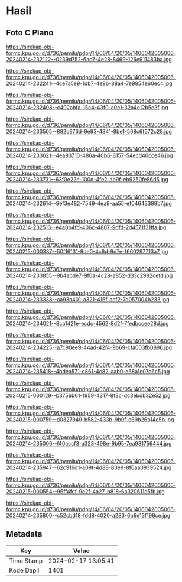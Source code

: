 # Hasil

## Foto C Plano

https://sirekap-obj-formc.kpu.go.id/d736/pemilu/pdpr/14/06/04/20/05/1406042005006-20240214-232122--0239d752-6ac7-4e28-8469-126e911483ba.jpg

https://sirekap-obj-formc.kpu.go.id/d736/pemilu/pdpr/14/06/04/20/05/1406042005006-20240214-232241--4ce7a5e9-1db7-4e9b-88a4-7e9954e60ec4.jpg

https://sirekap-obj-formc.kpu.go.id/d736/pemilu/pdpr/14/06/04/20/05/1406042005006-20240214-232408--c402abfa-15c4-43f0-a0e1-32a4e12b5e3f.jpg

https://sirekap-obj-formc.kpu.go.id/d736/pemilu/pdpr/14/06/04/20/05/1406042005006-20240214-233505--882c976d-9e93-4341-8be1-568c6f572c28.jpg

https://sirekap-obj-formc.kpu.go.id/d736/pemilu/pdpr/14/06/04/20/05/1406042005006-20240214-233621--4ea93710-486a-40b6-8157-54ecd40cce46.jpg

https://sirekap-obj-formc.kpu.go.id/d736/pemilu/pdpr/14/06/04/20/05/1406042005006-20240214-233731--63f0e22e-100d-4fe2-ab9f-eb9250fe86d5.jpg

https://sirekap-obj-formc.kpu.go.id/d736/pemilu/pdpr/14/06/04/20/05/1406042005006-20240214-232614--9ef3e482-7549-4ea9-aa55-ef04643399b7.jpg

https://sirekap-obj-formc.kpu.go.id/d736/pemilu/pdpr/14/06/04/20/05/1406042005006-20240214-232513--e4a0b4fd-406c-4807-9dfd-2d4571f31ffa.jpg

https://sirekap-obj-formc.kpu.go.id/d736/pemilu/pdpr/14/06/04/20/05/1406042005006-20240215-000337--50f16131-9de0-4c6d-9d7e-f660297713a7.jpg

https://sirekap-obj-formc.kpu.go.id/d736/pemilu/pdpr/14/06/04/20/05/1406042005006-20240214-233855--9b4abde7-9f0a-4c28-a852-d33c2992cefd.jpg

https://sirekap-obj-formc.kpu.go.id/d736/pemilu/pdpr/14/06/04/20/05/1406042005006-20240214-233338--aa93a401-a321-416f-acf2-7d057004b233.jpg

https://sirekap-obj-formc.kpu.go.id/d736/pemilu/pdpr/14/06/04/20/05/1406042005006-20240214-234021--8ca1421e-ecdc-4562-8d2f-7fedbccee28d.jpg

https://sirekap-obj-formc.kpu.go.id/d736/pemilu/pdpr/14/06/04/20/05/1406042005006-20240214-234225--a7c90ee9-44ad-42f4-9b69-cfa003fb0896.jpg

https://sirekap-obj-formc.kpu.go.id/d736/pemilu/pdpr/14/06/04/20/05/1406042005006-20240214-235418--4bdea571-c861-4c82-aab0-e68a1c07d6c5.jpg

https://sirekap-obj-formc.kpu.go.id/d736/pemilu/pdpr/14/06/04/20/05/1406042005006-20240215-000129--b3756b61-1959-4317-8f3c-dc3ebdb32e52.jpg

https://sirekap-obj-formc.kpu.go.id/d736/pemilu/pdpr/14/06/04/20/05/1406042005006-20240215-000759--d0327949-b582-433b-9b9f-e69b26b14c5b.jpg

https://sirekap-obj-formc.kpu.go.id/d736/pemilu/pdpr/14/06/04/20/05/1406042005006-20240214-235006--f40accf3-a323-498e-9b95-7ea981756444.jpg

https://sirekap-obj-formc.kpu.go.id/d736/pemilu/pdpr/14/06/04/20/05/1406042005006-20240214-235947--62c916d1-a09f-4d88-83e9-8f0aa0939524.jpg

https://sirekap-obj-formc.kpu.go.id/d736/pemilu/pdpr/14/06/04/20/05/1406042005006-20240215-000554--96ff4fcf-9e2f-4a27-b818-6a320611d5fb.jpg

https://sirekap-obj-formc.kpu.go.id/d736/pemilu/pdpr/14/06/04/20/05/1406042005006-20240214-235800--c52cbd18-fdd8-4020-a283-6b6e13f199ce.jpg


## Metadata

| Key        | Value               |
| ---------- | ------------------- |
| Time Stamp | 2024-02-17 13:05:41 |
| Kode Dapil | 1401                |



